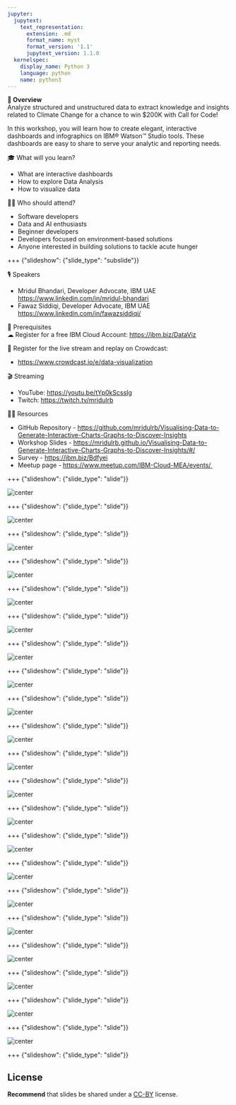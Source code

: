 ```yaml
---
jupyter:
  jupytext:
    text_representation:
      extension: .md
      format_name: myst
      format_version: '1.1'
      jupytext_version: 1.1.0
  kernelspec:
    display_name: Python 3
    language: python
    name: python3
---
```

<!-- 
+++ {"slideshow": {"slide_type": "slide"}}

# Tutorial slides

- Slides are optional (e.g., you may not use them if your presentation is via live coding).
- If the pre-recorded presentations will use slides, we request that you deposit the slides in this folder.

+++ {"slideshow": {"slide_type": "slide"}}

## Use text-based source

- We ask that you use text-based formats for your slides, e.g., markdown 
- This markdown file is an example source for slides using `nbconvert` and Reveal. See the GitHub action '.github/workflows/slides.yml' in this repo so see how this markdown file is converted to a HTML slide show and published on GitHub Pages - https://fawazsiddiqi.github.io/slides_to_pages

+++ {"slideshow": {"slide_type": "subslide"}}

## An example sub-slide

- Another option: you can write your slide content using markdown and use an app for slide design, like [Deckset](https://www.deckset.com) or similar.

+++ {"slideshow": {"slide_type": "slide"}}

## Naming convention and file list

- Use a **naming convention** where each file name starts with a number, reflecting the order of use in the presentation of the tutorial.
- List your slide files in a markdown, with a brief description.


+++ {"slideshow": {"slide_type": "slide"}} 
-->


**🌟 Overview** <br />
Analyze structured and unstructured data to extract knowledge and insights related to Climate Change for a chance to win $200K with Call for Code!

In this workshop, you will learn how to create elegant, interactive dashboards and infographics on IBM® Watson™ Studio tools. These dashboards are easy to share to serve your analytic and reporting needs.

🎓 What will you learn? 
- What are interactive dashboards
- How to explore Data Analysis
- How to visualize data

👩‍💻 Who should attend? 
- Software developers
- Data and AI enthusiasts
- Beginner developers
- Developers focused on environment-based solutions
- Anyone interested in building solutions to tackle acute hunger

+++ {"slideshow": {"slide_type": "subslide"}}

🎙️ Speakers 
- Mridul Bhandari, Developer Advocate, IBM UAE
https://www.linkedin.com/in/mridul-bhandari
- Fawaz Siddiqi, Developer Advocate, IBM UAE
https://www.linkedin.com/in/fawazsiddiqi/

🎈 Prerequisites <br />
☁ Register for a free IBM Cloud Account: https://ibm.biz/DataViz

🍉 Register for the live stream and replay on Crowdcast: 
- https://www.crowdcast.io/e/data-visualization

🎬 Streaming 
- YouTube: https://youtu.be/tYp0kScssIg
- Twitch: https://twitch.tv/mridulrb

👩‍💻 Resources 
- GitHub Repository - https://github.com/mridulrb/Visualising-Data-to-Generate-Interactive-Charts-Graphs-to-Discover-Insights
- Workshop Slides - https://mridulrb.github.io/Visualising-Data-to-Generate-Interactive-Charts-Graphs-to-Discover-Insights/#/
- Survey - https://ibm.biz/Bdfyei
- Meetup page - https://www.meetup.com/IBM-Cloud-MEA/events/ 

+++ {"slideshow": {"slide_type": "slide"}}

![center](https://github.com/mridulrb/Visualising-Data-to-Generate-Interactive-Charts-Graphs-to-Discover-Insights/blob/master/images/slide_images/Slide1.jpeg?raw=true)

+++ {"slideshow": {"slide_type": "slide"}}

![center](https://github.com/mridulrb/Visualising-Data-to-Generate-Interactive-Charts-Graphs-to-Discover-Insights/blob/master/images/slide_images/Slide2.jpeg?raw=true)

+++ {"slideshow": {"slide_type": "slide"}}

![center](https://github.com/mridulrb/Visualising-Data-to-Generate-Interactive-Charts-Graphs-to-Discover-Insights/blob/master/images/slide_images/Slide3.jpeg?raw=true)

+++ {"slideshow": {"slide_type": "slide"}}

![center](https://github.com/mridulrb/Visualising-Data-to-Generate-Interactive-Charts-Graphs-to-Discover-Insights/blob/master/images/slide_images/Slide4.jpeg?raw=true)

+++ {"slideshow": {"slide_type": "slide"}}

![center](https://github.com/mridulrb/Visualising-Data-to-Generate-Interactive-Charts-Graphs-to-Discover-Insights/blob/master/images/slide_images/Slide5.jpeg?raw=true)

+++ {"slideshow": {"slide_type": "slide"}}

![center](https://github.com/mridulrb/Visualising-Data-to-Generate-Interactive-Charts-Graphs-to-Discover-Insights/blob/master/images/slide_images/Slide6.jpeg?raw=true)

+++ {"slideshow": {"slide_type": "slide"}}

![center](https://github.com/mridulrb/Visualising-Data-to-Generate-Interactive-Charts-Graphs-to-Discover-Insights/blob/master/images/slide_images/Slide7.jpeg?raw=true)

+++ {"slideshow": {"slide_type": "slide"}}

![center](https://github.com/mridulrb/Visualising-Data-to-Generate-Interactive-Charts-Graphs-to-Discover-Insights/blob/master/images/slide_images/Slide8.jpeg?raw=true)

+++ {"slideshow": {"slide_type": "slide"}}

![center](https://github.com/mridulrb/Visualising-Data-to-Generate-Interactive-Charts-Graphs-to-Discover-Insights/blob/master/images/slide_images/Slide9.jpeg?raw=true)

+++ {"slideshow": {"slide_type": "slide"}}

![center](https://github.com/mridulrb/Visualising-Data-to-Generate-Interactive-Charts-Graphs-to-Discover-Insights/blob/master/images/slide_images/Slide10.jpeg?raw=true)

+++ {"slideshow": {"slide_type": "slide"}}

![center](https://github.com/mridulrb/Visualising-Data-to-Generate-Interactive-Charts-Graphs-to-Discover-Insights/blob/master/images/slide_images/Slide11.jpeg?raw=true)

+++ {"slideshow": {"slide_type": "slide"}}

![center](https://github.com/mridulrb/Visualising-Data-to-Generate-Interactive-Charts-Graphs-to-Discover-Insights/blob/master/images/slide_images/Slide12.jpeg?raw=true)

+++ {"slideshow": {"slide_type": "slide"}}

![center](https://github.com/mridulrb/Visualising-Data-to-Generate-Interactive-Charts-Graphs-to-Discover-Insights/blob/master/images/slide_images/Slide13.jpeg?raw=true)

+++ {"slideshow": {"slide_type": "slide"}}

![center](https://github.com/mridulrb/Visualising-Data-to-Generate-Interactive-Charts-Graphs-to-Discover-Insights/blob/master/images/slide_images/Slide14.jpeg?raw=true)

+++ {"slideshow": {"slide_type": "slide"}}

![center](https://github.com/mridulrb/Visualising-Data-to-Generate-Interactive-Charts-Graphs-to-Discover-Insights/blob/master/images/slide_images/Slide15.jpeg?raw=true)

+++ {"slideshow": {"slide_type": "slide"}}

![center](https://github.com/mridulrb/Visualising-Data-to-Generate-Interactive-Charts-Graphs-to-Discover-Insights/blob/master/images/slide_images/Slide16.jpeg?raw=true)

+++ {"slideshow": {"slide_type": "slide"}}

![center](https://github.com/mridulrb/Visualising-Data-to-Generate-Interactive-Charts-Graphs-to-Discover-Insights/blob/master/images/slide_images/Slide17.jpeg?raw=true)

+++ {"slideshow": {"slide_type": "slide"}}

![center](https://github.com/mridulrb/Visualising-Data-to-Generate-Interactive-Charts-Graphs-to-Discover-Insights/blob/master/images/slide_images/Slide18.jpeg?raw=true)

+++ {"slideshow": {"slide_type": "slide"}}

![center](https://github.com/mridulrb/Visualising-Data-to-Generate-Interactive-Charts-Graphs-to-Discover-Insights/blob/master/images/slide_images/Slide19.jpeg?raw=true)

+++ {"slideshow": {"slide_type": "slide"}}

![center](https://github.com/mridulrb/Visualising-Data-to-Generate-Interactive-Charts-Graphs-to-Discover-Insights/blob/master/images/slide_images/Slide20.jpeg?raw=true)

+++ {"slideshow": {"slide_type": "slide"}}

![center](https://github.com/mridulrb/Visualising-Data-to-Generate-Interactive-Charts-Graphs-to-Discover-Insights/blob/master/images/slide_images/Slide21.jpeg?raw=true)

+++ {"slideshow": {"slide_type": "slide"}}

## License

**Recommend** that slides be shared under a [CC-BY](https://creativecommons.org/licenses/by/4.0/) license.
